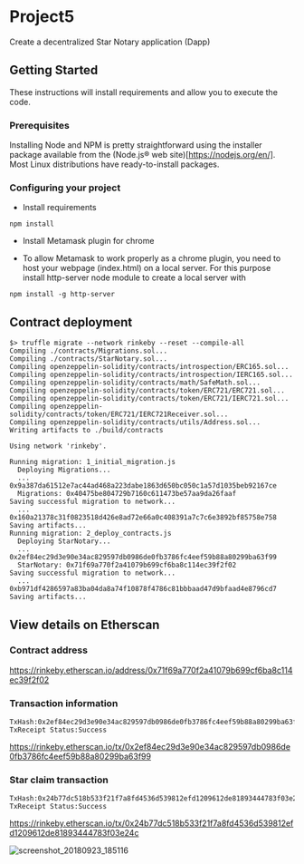 # Project5
Create a decentralized Star Notary application (Dapp)


## Getting Started

These instructions will install requirements and allow you to execute the code.
### Prerequisites

Installing Node and NPM is pretty straightforward using the installer package available from the (Node.js® web site)[https://nodejs.org/en/]. Most Linux distributions have ready-to-install packages.

### Configuring your project


- Install requirements
```
npm install 
```
- Install Metamask plugin for chrome

- To allow Metamask to work properly as a chrome plugin, you need to host your 
webpage (index.html) on a local server. For this purpose install http-server 
node module to create a local server with 
```
npm install -g http-server 
```

## Contract deployment
```
$> truffle migrate --network rinkeby --reset --compile-all 
Compiling ./contracts/Migrations.sol...
Compiling ./contracts/StarNotary.sol...
Compiling openzeppelin-solidity/contracts/introspection/ERC165.sol...
Compiling openzeppelin-solidity/contracts/introspection/IERC165.sol...
Compiling openzeppelin-solidity/contracts/math/SafeMath.sol...
Compiling openzeppelin-solidity/contracts/token/ERC721/ERC721.sol...
Compiling openzeppelin-solidity/contracts/token/ERC721/IERC721.sol...
Compiling openzeppelin-solidity/contracts/token/ERC721/IERC721Receiver.sol...
Compiling openzeppelin-solidity/contracts/utils/Address.sol...
Writing artifacts to ./build/contracts

Using network 'rinkeby'.

Running migration: 1_initial_migration.js
  Deploying Migrations...
  ... 0x9a387da61512e7ac44ad468a223dabe1863d650bc050c1a57d1035beb92167ce
  Migrations: 0x40475be804729b7160c611473be57aa9da26faaf
Saving successful migration to network...
  ... 0x160a21378c31f0823518d426e8ad72e66a0c408391a7c7c6e3892bf85758e758
Saving artifacts...
Running migration: 2_deploy_contracts.js
  Deploying StarNotary...
  ... 0x2ef84ec29d3e90e34ac829597db0986de0fb3786fc4eef59b88a80299ba63f99
  StarNotary: 0x71f69a770f2a41079b699cf6ba8c114ec39f2f02
Saving successful migration to network...
  ... 0xb971df4286597a83ba04da8a74f10878f4786c81bbbaad47d9bfaad4e8796cd7
Saving artifacts...
```


## View details on Etherscan
### Contract address 
https://rinkeby.etherscan.io/address/0x71f69a770f2a41079b699cf6ba8c114ec39f2f02


### Transaction information
```
TxHash:0x2ef84ec29d3e90e34ac829597db0986de0fb3786fc4eef59b88a80299ba63f99 
TxReceipt Status:Success
```
https://rinkeby.etherscan.io/tx/0x2ef84ec29d3e90e34ac829597db0986de0fb3786fc4eef59b88a80299ba63f99

### Star claim transaction
```
TxHash:0x24b77dc518b533f21f7a8fd4536d539812efd1209612de81893444783f03e24c 
TxReceipt Status:Success
```
 https://rinkeby.etherscan.io/tx/0x24b77dc518b533f21f7a8fd4536d539812efd1209612de81893444783f03e24c



![screenshot_20180923_185116](https://user-images.githubusercontent.com/15610147/45930163-dcfcf400-bf64-11e8-912a-10c032b318e5.png)


 